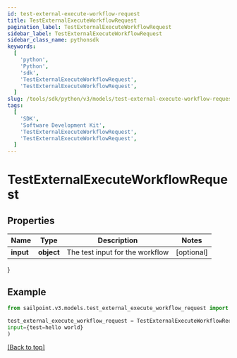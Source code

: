 ```yaml
---
id: test-external-execute-workflow-request
title: TestExternalExecuteWorkflowRequest
pagination_label: TestExternalExecuteWorkflowRequest
sidebar_label: TestExternalExecuteWorkflowRequest
sidebar_class_name: pythonsdk
keywords:
  [
    'python',
    'Python',
    'sdk',
    'TestExternalExecuteWorkflowRequest',
    'TestExternalExecuteWorkflowRequest',
  ]
slug: /tools/sdk/python/v3/models/test-external-execute-workflow-request
tags:
  [
    'SDK',
    'Software Development Kit',
    'TestExternalExecuteWorkflowRequest',
    'TestExternalExecuteWorkflowRequest',
  ]
---
```


# TestExternalExecuteWorkflowRequest

## Properties

| Name      | Type       | Description                     | Notes      |
| --------- | ---------- | ------------------------------- | ---------- |
| **input** | **object** | The test input for the workflow | [optional] |

}

## Example

```python
from sailpoint.v3.models.test_external_execute_workflow_request import TestExternalExecuteWorkflowRequest

test_external_execute_workflow_request = TestExternalExecuteWorkflowRequest(
input={test=hello world}
)

```

[[Back to top]](#)
